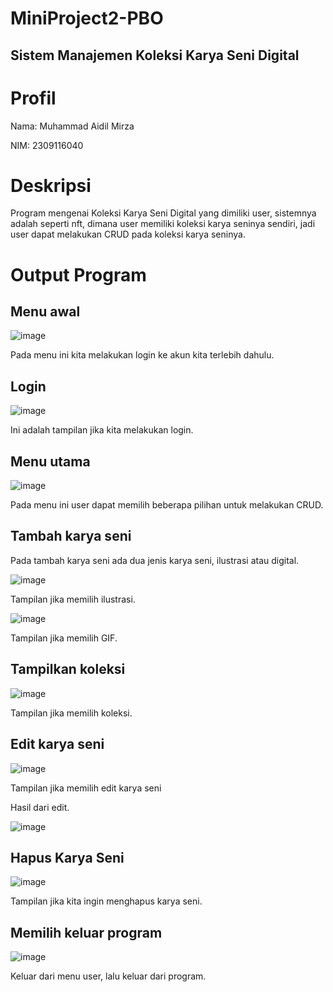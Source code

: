 # MiniProject2-PBO
## Sistem Manajemen Koleksi Karya Seni Digital
# Profil
Nama: Muhammad Aidil Mirza

NIM: 2309116040
# Deskripsi
Program mengenai Koleksi Karya Seni Digital yang dimiliki user, sistemnya adalah seperti nft, dimana user memiliki koleksi karya seninya sendiri, jadi user dapat melakukan CRUD pada koleksi karya seninya.

# Output Program
## Menu awal

![image](https://github.com/user-attachments/assets/87a5df35-d357-47a5-916c-5d177340f7b2)

Pada menu ini kita melakukan login ke akun kita terlebih dahulu.

## Login 

![image](https://github.com/user-attachments/assets/1be804d9-1564-4857-9dbb-3aad9a329d87)

Ini adalah tampilan jika kita melakukan login.

## Menu utama 

![image](https://github.com/user-attachments/assets/4bfa466e-8a3e-4574-9673-ab8683f21014)

Pada menu ini user dapat memilih beberapa pilihan untuk melakukan CRUD.

## Tambah karya seni
Pada tambah karya seni ada dua jenis karya seni, ilustrasi atau digital.

![image](https://github.com/user-attachments/assets/c76ffb6d-723c-414e-bc33-ae725992cf5a)

Tampilan jika memilih ilustrasi.

![image](https://github.com/user-attachments/assets/60564e70-87bc-4cf3-afc5-ce6c96791f8e)

Tampilan jika memilih GIF.

## Tampilkan koleksi

![image](https://github.com/user-attachments/assets/f1299391-5bd3-4357-9c1c-82a785253e86)

Tampilan jika memilih koleksi.

## Edit karya seni

![image](https://github.com/user-attachments/assets/31be2124-fe04-4c91-934e-97c9459633b2)

Tampilan jika memilih edit karya seni

Hasil dari edit.

![image](https://github.com/user-attachments/assets/bb309c66-3c9a-43eb-ae12-d9c9d89157d5)

## Hapus Karya Seni

![image](https://github.com/user-attachments/assets/8ac5153e-20a5-4eb8-adc4-a05130de2f7f)

Tampilan jika kita ingin menghapus karya seni.

## Memilih keluar program

![image](https://github.com/user-attachments/assets/f78d448d-1f09-41dd-87ed-09ef08814c9c)

Keluar dari menu user, lalu keluar dari program.
